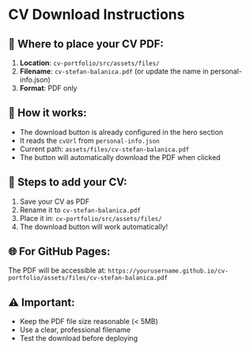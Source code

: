 # CV Download Instructions

## 📄 Where to place your CV PDF:

1. **Location**: `cv-portfolio/src/assets/files/`
2. **Filename**: `cv-stefan-balanica.pdf` (or update the name in personal-info.json)
3. **Format**: PDF only

## 🔧 How it works:

- The download button is already configured in the hero section
- It reads the `cvUrl` from `personal-info.json`
- Current path: `assets/files/cv-stefan-balanica.pdf`
- The button will automatically download the PDF when clicked

## 📝 Steps to add your CV:

1. Save your CV as PDF
2. Rename it to `cv-stefan-balanica.pdf`
3. Place it in: `cv-portfolio/src/assets/files/`
4. The download button will work automatically!

## 🌐 For GitHub Pages:

The PDF will be accessible at:
`https://yourusername.github.io/cv-portfolio/assets/files/cv-stefan-balanica.pdf`

## ⚠️ Important:

- Keep the PDF file size reasonable (< 5MB)
- Use a clear, professional filename
- Test the download before deploying

